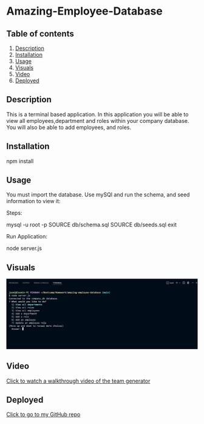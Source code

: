 # Amazing-Employee-Database

  ## Table of contents
  1. [Description](#Description)
  1. [Installation](#Installation)
  1. [Usage](#Usage)
  1. [Visuals](#Visuals)
  1. [Video](#Video)
  1. [Deployed](#Deployed)



  
  ## Description
  This is a terminal based application. In this application you will be able to view all employees,department and roles within your company database. You will also be able to add employees, and roles.

## Installation
npm install

## Usage
You must import the database. Use mySQl and run the schema, and seed information to view it:

Steps:

mysql -u root -p
SOURCE db/schema.sql
SOURCE db/seeds.sql
exit

Run Application:

node server.js


  ## Visuals
![A screenshot of the terminal](./images/employeeDBTerminal.png)

## Video

[Click to watch a walkthrough video of the team generator](https://drive.google.com/file/d/1lXct7f5x9kPXduJdtOaN5go0mhGnWelT/view)
## Deployed
[Click to go to my GitHub repo](https://github.com/jasminbouasavatdy/amazing-employee-database)
